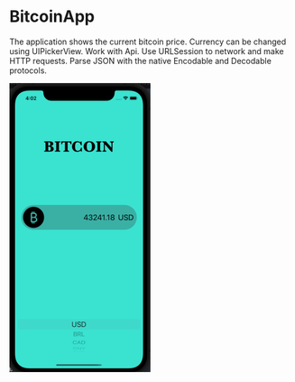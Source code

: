 # BitcoinApp
The application shows the current bitcoin price. Currency can be changed using UIPickerView.
Work with Api. Use URLSession to network and make HTTP requests. Parse JSON with the native Encodable and Decodable protocols.


<img src="https://github.com/RomanSh01/BitcoinApp/blob/main/Screenshot.png" width="250">
